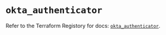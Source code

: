 # `okta_authenticator`

Refer to the Terraform Registory for docs: [`okta_authenticator`](https://registry.terraform.io/providers/okta/okta/4.6.0/docs/resources/authenticator).
